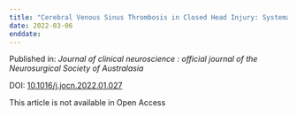```yaml
---
title: "Cerebral Venous Sinus Thrombosis in Closed Head Injury: Systematic Review and Meta-analysis."
date: 2022-03-06
enddate:
---
```


Published in: *Journal of clinical neuroscience : official journal of the Neurosurgical Society of Australasia*

DOI: [10.1016/j.jocn.2022.01.027](https://doi.org/10.1016/j.jocn.2022.01.027)

This article is not available in Open Access


